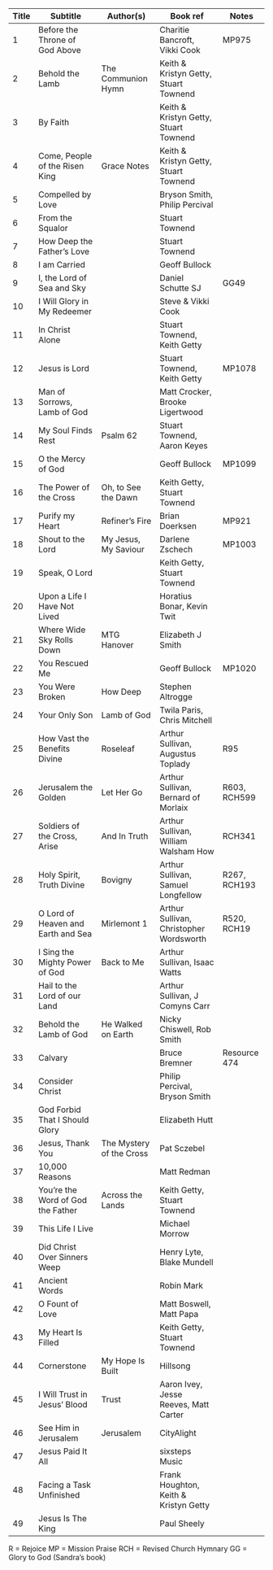 
| Title | Subtitle | Author(s) | Book ref | Notes |
| ----- | -------- | --------- | -------- | ----- |
|  1 | Before the Throne of God Above |  | Charitie Bancroft, Vikki Cook | MP975 |  |
|  2 | Behold the Lamb | The Communion Hymn | Keith & Kristyn Getty, Stuart Townend |  |  |
|  3 | By Faith |  | Keith & Kristyn Getty, Stuart Townend |  |  |
|  4 | Come, People of the Risen King | Grace Notes | Keith & Kristyn Getty, Stuart Townend |  |  |
|  5 | Compelled by Love |  | Bryson Smith, Philip Percival |  | Rosuav Hymnal transcription |
|  6 | From the Squalor |  | Stuart Townend |  | Rosuav Hymnal transcription |
|  7 | How Deep the Father’s Love |  | Stuart Townend |  |  |
|  8 | I am Carried |  | Geoff Bullock |  |  |
|  9 | I, the Lord of Sea and Sky |  | Daniel Schutte SJ | GG49 |  |
| 10 | I Will Glory in My Redeemer |  | Steve & Vikki Cook |  | Rosuav Hymnal transcription |
| 11 | In Christ Alone |  | Stuart Townend, Keith Getty |  | NWC transcription |
| 12 | Jesus is Lord |  | Stuart Townend, Keith Getty | MP1078 |  |
| 13 | Man of Sorrows, Lamb of God |  | Matt Crocker, Brooke Ligertwood |  | Rosuav Hymnal transcription |
| 14 | My Soul Finds Rest | Psalm 62 | Stuart Townend, Aaron Keyes |  |  |
| 15 | O the Mercy of God |  | Geoff Bullock | MP1099 |  |
| 16 | The Power of the Cross | Oh, to See the Dawn | Keith Getty, Stuart Townend |  | Rosuav Hymnal transcription |
| 17 | Purify my Heart | Refiner’s Fire | Brian Doerksen | MP921 |  |
| 18 | Shout to the Lord | My Jesus, My Saviour | Darlene Zschech | MP1003 |  |
| 19 | Speak, O Lord |  | Keith Getty, Stuart Townend |  | Rosuav Hymnal transcription |
| 20 | Upon a Life I Have Not Lived |  | Horatius Bonar, Kevin Twit |  |  |
| 21 | Where Wide Sky Rolls Down | MTG Hanover | Elizabeth J Smith |  |  |
| 22 | You Rescued Me |  | Geoff Bullock | MP1020 |  |
| 23 | You Were Broken | How Deep | Stephen Altrogge |  |  |
| 24 | Your Only Son | Lamb of God | Twila Paris, Chris Mitchell |  |  |
| 25 | How Vast the Benefits Divine | Roseleaf | Arthur Sullivan, Augustus Toplady | R95 | Rosuav Hymnal arrangement |
| 26 | Jerusalem the Golden | Let Her Go | Arthur Sullivan, Bernard of Morlaix | R603, RCH599 | Rosuav Hymnal arrangement |
| 27 | Soldiers of the Cross, Arise | And In Truth | Arthur Sullivan, William Walsham How | RCH341 | Rosuav Hymnal arrangement |
| 28 | Holy Spirit, Truth Divine | Bovigny | Arthur Sullivan, Samuel Longfellow | R267, RCH193 | Rosuav Hymnal arrangement |
| 29 | O Lord of Heaven and Earth and Sea | Mirlemont 1 | Arthur Sullivan, Christopher Wordsworth | R520, RCH19 | Rosuav Hymnal arrangement |
| 30 | I Sing the Mighty Power of God | Back to Me | Arthur Sullivan, Isaac Watts |  | Rosuav Hymnal arrangement |
| 31 | Hail to the Lord of our Land |  | Arthur Sullivan, J Comyns Carr |  | Rosuav Hymnal arrangement |
| 32 | Behold the Lamb of God | He Walked on Earth | Nicky Chiswell, Rob Smith |  | Rosuav Hymnal transcription (incomplete) |
| 33 | Calvary |  | Bruce Bremner | Resource 474 |  |
| 34 | Consider Christ |  | Philip Percival, Bryson Smith |  |  |
| 35 | God Forbid That I Should Glory |  | Elizabeth Hutt |  | No score |
| 36 | Jesus, Thank You | The Mystery of the Cross | Pat Sczebel |  | Rosuav Hymnal transcription |
| 37 | 10,000 Reasons |  | Matt Redman |  |  |
| 38 | You’re the Word of God the Father | Across the Lands | Keith Getty, Stuart Townend |  |
| 39 | This Life I Live |  | Michael Morrow |  |  |
| 40 | Did Christ Over Sinners Weep |  | Henry Lyte, Blake Mundell |  |  |
| 41 | Ancient Words |  | Robin Mark |  |  |
| 42 | O Fount of Love |  | Matt Boswell, Matt Papa |  |  |
| 43 | My Heart Is Filled |  | Keith Getty, Stuart Townend |  |  |
| 44 | Cornerstone | My Hope Is Built | Hillsong |  |  |
| 45 | I Will Trust in Jesus’ Blood | Trust | Aaron Ivey, Jesse Reeves, Matt Carter |  |  |
| 46 | See Him in Jerusalem | Jerusalem | CityAlight |  |  |
| 47 | Jesus Paid It All |  | sixsteps Music |  |  |
| 48 | Facing a Task Unfinished |  | Frank Houghton, Keith & Kristyn Getty |  | MP126 +refrain |
| 49 | Jesus Is The King |  | Paul Sheely |  |  |

R = Rejoice
MP = Mission Praise
RCH = Revised Church Hymnary
GG = Glory to God (Sandra’s book)
